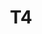 ---
basin: 'No'
cudn: true
floor: Ground
grade: 4
images:
- /assets/images/rooms/noc/T4%201.jpg
- /assets/images/rooms/noc/T4%202.jpg
- /assets/images/rooms/noc/T4%203.jpg
living_room: 'No'
location: North Court
name: T4
network: Wireless Only
title: T4
---